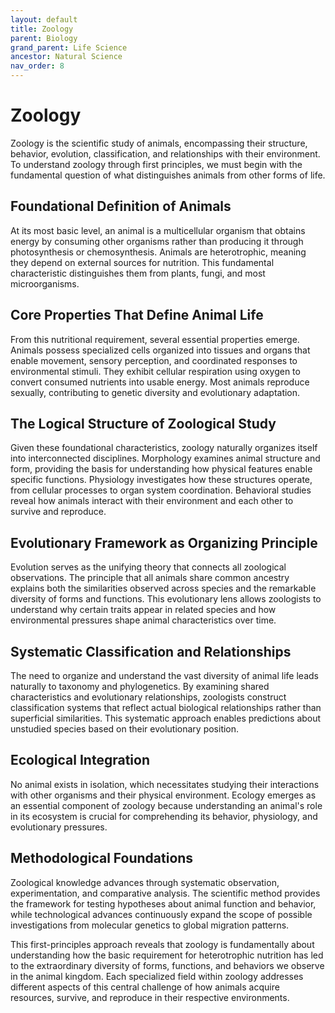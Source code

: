 ```yaml
---
layout: default
title: Zoology
parent: Biology
grand_parent: Life Science
ancestor: Natural Science
nav_order: 8
---
```


# Zoology

Zoology is the scientific study of animals, encompassing their structure, behavior, evolution, classification, and relationships with their environment. To understand zoology through first principles, we must begin with the fundamental question of what distinguishes animals from other forms of life.

## Foundational Definition of Animals

At its most basic level, an animal is a multicellular organism that obtains energy by consuming other organisms rather than producing it through photosynthesis or chemosynthesis. Animals are heterotrophic, meaning they depend on external sources for nutrition. This fundamental characteristic distinguishes them from plants, fungi, and most microorganisms.

## Core Properties That Define Animal Life

From this nutritional requirement, several essential properties emerge. Animals possess specialized cells organized into tissues and organs that enable movement, sensory perception, and coordinated responses to environmental stimuli. They exhibit cellular respiration using oxygen to convert consumed nutrients into usable energy. Most animals reproduce sexually, contributing to genetic diversity and evolutionary adaptation.

## The Logical Structure of Zoological Study

Given these foundational characteristics, zoology naturally organizes itself into interconnected disciplines. Morphology examines animal structure and form, providing the basis for understanding how physical features enable specific functions. Physiology investigates how these structures operate, from cellular processes to organ system coordination. Behavioral studies reveal how animals interact with their environment and each other to survive and reproduce.

## Evolutionary Framework as Organizing Principle

Evolution serves as the unifying theory that connects all zoological observations. The principle that all animals share common ancestry explains both the similarities observed across species and the remarkable diversity of forms and functions. This evolutionary lens allows zoologists to understand why certain traits appear in related species and how environmental pressures shape animal characteristics over time.

## Systematic Classification and Relationships

The need to organize and understand the vast diversity of animal life leads naturally to taxonomy and phylogenetics. By examining shared characteristics and evolutionary relationships, zoologists construct classification systems that reflect actual biological relationships rather than superficial similarities. This systematic approach enables predictions about unstudied species based on their evolutionary position.

## Ecological Integration

No animal exists in isolation, which necessitates studying their interactions with other organisms and their physical environment. Ecology emerges as an essential component of zoology because understanding an animal's role in its ecosystem is crucial for comprehending its behavior, physiology, and evolutionary pressures.

## Methodological Foundations

Zoological knowledge advances through systematic observation, experimentation, and comparative analysis. The scientific method provides the framework for testing hypotheses about animal function and behavior, while technological advances continuously expand the scope of possible investigations from molecular genetics to global migration patterns.

This first-principles approach reveals that zoology is fundamentally about understanding how the basic requirement for heterotrophic nutrition has led to the extraordinary diversity of forms, functions, and behaviors we observe in the animal kingdom. Each specialized field within zoology addresses different aspects of this central challenge of how animals acquire resources, survive, and reproduce in their respective environments.
